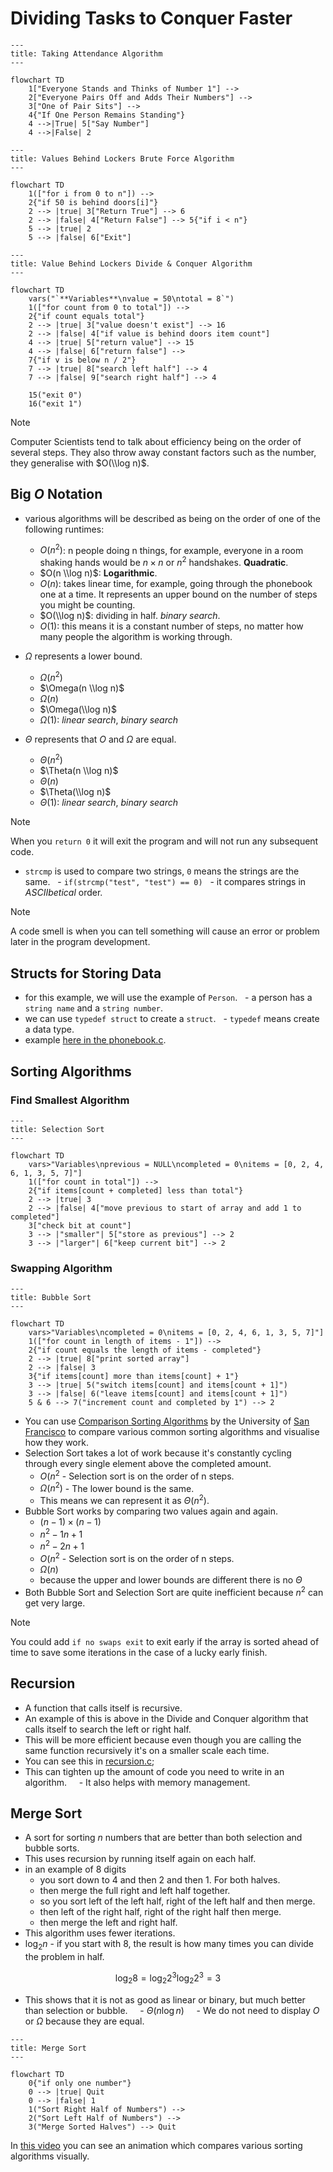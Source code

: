 # Dividing Tasks to Conquer Faster

```mermaid
---
title: Taking Attendance Algorithm
---

flowchart TD
    1["Everyone Stands and Thinks of Number 1"] -->
    2["Everyone Pairs Off and Adds Their Numbers"] -->
    3["One of Pair Sits"] -->
    4{"If One Person Remains Standing"}
    4 -->|True| 5["Say Number"]
    4 -->|False| 2
```

```mermaid
---
title: Values Behind Lockers Brute Force Algorithm
---

flowchart TD
    1(["for i from 0 to n"]) -->
    2{"if 50 is behind doors[i]"}
    2 --> |true| 3["Return True"] --> 6
    2 --> |false| 4["Return False"] --> 5{"if i < n"}
    5 --> |true| 2
    5 --> |false| 6["Exit"]
```

```mermaid
---
title: Value Behind Lockers Divide & Conquer Algorithm
---

flowchart TD
    vars("`**Variables**\nvalue = 50\ntotal = 8`")
    1(["for count from 0 to total"]) -->
    2{"if count equals total"}
    2 --> |true| 3["value doesn't exist"] --> 16
    2 --> |false| 4["if value is behind doors item count"]
    4 --> |true| 5["return value"] --> 15
    4 --> |false| 6["return false"] -->
    7{"if v is below n / 2"}
    7 --> |true| 8["search left half"] --> 4
    7 --> |false| 9["search right half"] --> 4

    15("exit 0")
    16("exit 1")
```

> [!NOTE]
> Computer Scientists tend to talk about efficiency being on the order of several steps. They also throw away constant factors such as the number, they generalise with $O(\\log n)$.

## Big $O$ Notation

- various algorithms will be described as being on the order of one of the following runtimes:

  - $O(n^{2})$: n people doing n things, for example, everyone in a room shaking hands would be $n \times n$ or $n^{2}$ handshakes. **Quadratic**.
  - $O(n \\log n)$: **Logarithmic**.
  - $O(n)$: takes linear time, for example, going through the phonebook one at a time. It represents an upper bound on the number of steps you might be counting.
  - $O(\\log n)$: dividing in half. _binary search_.
  - $O(1)$: this means it is a constant number of steps, no matter how many people the algorithm is working through.

- $\Omega$ represents a lower bound.
  - $\Omega(n^{2})$
  - $\Omega(n \\log n)$
  - $\Omega(n)$
  - $\Omega(\\log n)$
  - $\Omega(1)$: _linear search_, _binary search_

- $\Theta$ represents that $O$ and $\Omega$ are equal.
  - $\Theta(n^{2})$
  - $\Theta(n \\log n)$
  - $\Theta(n)$
  - $\Theta(\\log n)$
  - $\Theta(1)$: _linear search_, _binary search_

> [!NOTE]
> When you `return 0` it will exit the program and will not run any subsequent code.

- `strcmp` is used to compare two strings, `0` means the strings are the same.
    - `if(strcmp("test", "test") == 0)`
    - it compares strings in _ASCIIbetical_ order.

> [!NOTE]
> A code smell is when you can tell something will cause an error or problem later in the program development.

## Structs for Storing Data

- for this example, we will use the example of `Person`.
    - a person has a `string name` and a `string number`.
- we can use `typedef struct` to create a `struct`.
    - `typedef` means create a data type.
- example [here in the phonebook.c](./phonebook.c).

## Sorting Algorithms

### Find Smallest Algorithm

```mermaid
---
title: Selection Sort
---

flowchart TD
    vars>"Variables\nprevious = NULL\ncompleted = 0\nitems = [0, 2, 4, 6, 1, 3, 5, 7]"]
    1(["for count in total"]) -->
    2{"if items[count + completed] less than total"}
    2 --> |true| 3
    2 --> |false| 4["move previous to start of array and add 1 to completed"]
    3["check bit at count"]
    3 --> |"smaller"| 5["store as previous"] --> 2
    3 --> |"larger"| 6["keep current bit"] --> 2
```

### Swapping Algorithm

```mermaid
---
title: Bubble Sort
---

flowchart TD
    vars>"Variables\ncompleted = 0\nitems = [0, 2, 4, 6, 1, 3, 5, 7]"]
    1(["for count in length of items - 1"]) -->
    2{"if count equals the length of items - completed"}
    2 --> |true| 8["print sorted array"]
    2 --> |false| 3
    3{"if items[count] more than items[count] + 1"}
    3 --> |true| 5("switch items[count] and items[count + 1]")
    3 --> |false| 6("leave items[count] and items[count + 1]")
    5 & 6 --> 7("increment count and completed by 1") --> 2
```

- You can use [Comparison Sorting Algorithms](https://www.cs.usfca.edu/~galles/visualization/ComparisonSort.html) by the University of [San Francisco](https://www.usfca.edu/) to compare various common sorting algorithms and visualise how they work.
- Selection Sort takes a lot of work because it's constantly cycling through every single element above the completed amount.
    - $O(n^{2}$ - Selection sort is on the order of n steps.
    - $\Omega(n^{2})$ - The lower bound is the same.
    - This means we can represent it as $\Theta(n^{2})$.
- Bubble Sort works by comparing two values again and again.
    - $(n - 1) \times (n - 1)$
    - $n^{2} - 1n + 1$
    - $n^{2} - 2n + 1$
    - $O(n^{2}$ - Selection sort is on the order of n steps.
    - $\Omega(n)$
    - because the upper and lower bounds are different there is no $\Theta$
- Both Bubble Sort and Selection Sort are quite inefficient because $n^{2}$ can get very large.

> [!NOTE]
> You could add `if no swaps exit` to exit early if the array is sorted ahead of time to save some iterations in the case of a lucky early finish.

## Recursion

- A function that calls itself is recursive.
- An example of this is above in the Divide and Conquer algorithm that calls itself to search the left or right half.
- This will be more efficient because even though you are calling the same function recursively it's on a smaller scale each time.
- You can see this in [recursion.c](./recursion.c);
- This can tighten up the amount of code you need to write in an algorithm.
      - It also helps with memory management.

## Merge Sort

- A sort for sorting $n$ numbers that are better than both selection and bubble sorts.
- This uses recursion by running itself again on each half.
- in an example of $8$ digits
    - you sort down to $4$ and then $2$ and then $1$. For both halves.
    - then merge the full right and left half together.
    - so you sort left of the left half, right of the left half and then merge.
    - then left of the right half, right of the right half then merge.
    - then merge the left and right half.
- This algorithm uses fewer iterations.
- $\log_{2}n$ - if you start with 8, the result is how many times you can divide the problem in half.

```math
    \log_{2}8 = \log_{2}2^{3}
    \log_{2}2^{3} = 3
```

- This shows that it is not as good as linear or binary, but much better than selection or bubble.
      - $\Theta(n \log n)$
      - We do not need to display $O$ or $\Omega$ because they are equal.

```mermaid
---
title: Merge Sort
---

flowchart TD
    0{"if only one number"}
    0 --> |true| Quit
    0 --> |false| 1
    1("Sort Right Half of Numbers") -->
    2("Sort Left Half of Numbers") -->
    3("Merge Sorted Halves") --> Quit
```

In [this video](https://www.youtube.com/watch?v=ZZuD6iUe3Pc) you can see an animation which compares various sorting algorithms visually.


